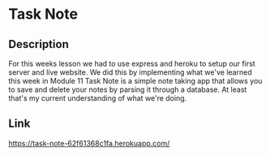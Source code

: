 # Task Note

## Description
For this weeks lesson we had to use express and heroku to setup our first server and live website. We did this by implementing what we've learned this week in Module 11
Task Note is a simple note taking app that allows you to save and delete your notes by parsing it through a database. At least that's my current understanding of what we're doing.

## Link
https://task-note-62f61368c1fa.herokuapp.com/
